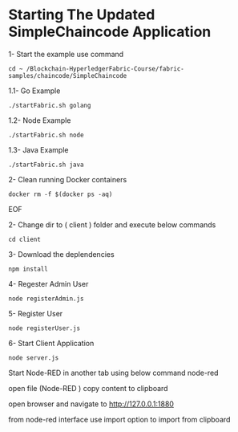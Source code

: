 # Starting The Updated SimpleChaincode Application

1- Start the example use command 
```
cd ~ /Blockchain-HyperledgerFabric-Course/fabric-samples/chaincode/SimpleChaincode
```

1.1- Go Example
```
./startFabric.sh golang
```
1.2- Node Example
```
./startFabric.sh node
```
1.3- Java Example
```
./startFabric.sh java
```

2- Clean running Docker containers
```
docker rm -f $(docker ps -aq)
```

EOF

2- Change dir to ( client ) folder and execute below commands 
```
cd client
```
3- Download the deplendencies
```
npm install
```
4- Regester Admin User
```
node registerAdmin.js
```
5- Register User
```
node registerUser.js
```
6- Start Client Application
```
node server.js
```

Start Node-RED in another tab using below command 
node-red

open file (Node-RED ) copy content to clipboard 

open browser and navigate to 
http://127.0.0.1:1880

from node-red interface use import option to import from clipboard 









